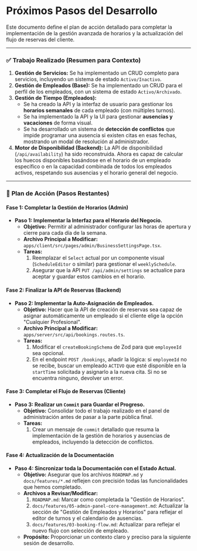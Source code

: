 <!-- File: /PROXIMOS_PASOS.md - v1.0 -->

# Próximos Pasos del Desarrollo

Este documento define el plan de acción detallado para completar la implementación de la gestión avanzada de horarios y la actualización del flujo de reservas del cliente.

---

### ✅ **Trabajo Realizado (Resumen para Contexto)**

1.  **Gestión de Servicios:** Se ha implementado un CRUD completo para servicios, incluyendo un sistema de estado `Activo/Inactivo`.
2.  **Gestión de Empleados (Base):** Se ha implementado un CRUD para el perfil de los empleados, con un sistema de estado `Activo/Archivado`.
3.  **Gestión de Tiempo (Empleados):**
    - Se ha creado la API y la interfaz de usuario para gestionar los **horarios semanales** de cada empleado (con múltiples turnos).
    - Se ha implementado la API y la UI para gestionar **ausencias y vacaciones** de forma visual.
    - Se ha desarrollado un sistema de **detección de conflictos** que impide programar una ausencia si existen citas en esas fechas, mostrando un modal de resolución al administrador.
4.  **Motor de Disponibilidad (Backend):** La API de disponibilidad (`/api/availability`) ha sido reconstruida. Ahora es capaz de calcular los huecos disponibles basándose en el horario de un empleado específico o en la capacidad combinada de todos los empleados activos, respetando sus ausencias y el horario general del negocio.

---

### 🎯 **Plan de Acción (Pasos Restantes)**

#### **Fase 1: Completar la Gestión de Horarios (Admin)**

- **Paso 1: Implementar la Interfaz para el Horario del Negocio.**
  - **Objetivo:** Permitir al administrador configurar las horas de apertura y cierre para cada día de la semana.
  - **Archivo Principal a Modificar:** `apps/client/src/pages/admin/BusinessSettingsPage.tsx`.
  - **Tareas:**
    1.  Reemplazar el `Select` actual por un componente visual (`ScheduleEditor` o similar) para gestionar el `weeklySchedule`.
    2.  Asegurar que la API `PUT /api/admin/settings` se actualice para aceptar y guardar estos cambios en el horario.

#### **Fase 2: Finalizar la API de Reservas (Backend)**

- **Paso 2: Implementar la Auto-Asignación de Empleados.**
  - **Objetivo:** Hacer que la API de creación de reservas sea capaz de asignar automáticamente un empleado si el cliente elige la opción "Cualquier Profesional".
  - **Archivo Principal a Modificar:** `apps/server/src/api/bookings.routes.ts`.
  - **Tareas:**
    1.  Modificar el `createBookingSchema` de Zod para que `employeeId` sea opcional.
    2.  En el endpoint `POST /bookings`, añadir la lógica: si `employeeId` no se recibe, buscar un empleado `ACTIVO` que esté disponible en la `startTime` solicitada y asignarlo a la nueva cita. Si no se encuentra ninguno, devolver un error.

#### **Fase 3: Completar el Flujo de Reservas (Cliente)**

- **Paso 3: Realizar un `Commit` para Guardar el Progreso.**
  - **Objetivo:** Consolidar todo el trabajo realizado en el panel de administración antes de pasar a la parte pública final.
  - **Tareas:**
    1.  Crear un mensaje de `commit` detallado que resuma la implementación de la gestión de horarios y ausencias de empleados, incluyendo la detección de conflictos.

#### **Fase 4: Actualización de la Documentación**

- **Paso 4: Sincronizar toda la Documentación con el Estado Actual.**
  - **Objetivo:** Asegurar que los archivos `ROADMAP.md` y `docs/features/*.md` reflejen con precisión todas las funcionalidades que hemos completado.
  - **Archivos a Revisar/Modificar:**
    1.  `ROADMAP.md`: Marcar como completada la "Gestión de Horarios".
    2.  `docs/features/05-admin-panel-core-management.md`: Actualizar la sección de "Gestión de Empleados y Horarios" para reflejar el editor de turnos y el calendario de ausencias.
    3.  `docs/features/03-booking-flow.md`: Actualizar para reflejar el nuevo flujo con selección de empleado.
  - **Propósito:** Proporcionar un contexto claro y preciso para la siguiente sesión de desarrollo.
